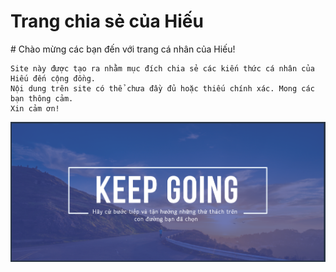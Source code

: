 <h1 id="cover-heading">
  Trang chia sẻ của Hiếu  <!-- TODO: Update title -->
</h1>
# Chào mừng các bạn đến với trang cá nhân của Hiếu!

```
Site này được tạo ra nhằm mục đích chia sẻ các kiến thức cá nhân của Hiếu đến cộng đồng.
Nội dung trên site có thể chưa đầy đủ hoặc thiếu chính xác. Mong các bạn thông cảm. 
Xin cảm ơn!
``` 

![KEEP GOING](./images/hieu-banner.png)

